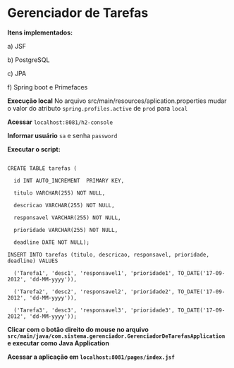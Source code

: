 # Gerenciador de Tarefas

**Itens implementados:**

a) JSF

b) PostgreSQL

c) JPA

f) Spring boot e Primefaces

**Execução local**
No arquivo src/main/resources/aplication.properties mudar o valor do atributo ``spring.profiles.active`` de ``prod`` para ``local``

**Acessar** ``localhost:8081/h2-console``

**Informar usuário** ``sa`` e senha ``password``

**Executar o script:**

``` DROP TABLE IF EXISTS tarefas;

CREATE TABLE tarefas (

  id INT AUTO_INCREMENT  PRIMARY KEY,
  
  titulo VARCHAR(255) NOT NULL,
  
  descricao VARCHAR(255) NOT NULL,
  
  responsavel VARCHAR(255) NOT NULL,
  
  prioridade VARCHAR(255) NOT NULL,
  
  deadline DATE NOT NULL);
  
INSERT INTO tarefas (titulo, descricao, responsavel, prioridade, deadline) VALUES

  ('Tarefa1', 'desc1', 'responsavel1', 'prioridade1', TO_DATE('17-09-2012', 'dd-MM-yyyy')),
  
  ('Tarefa2', 'desc2', 'responsavel2', 'prioridade2', TO_DATE('17-09-2012', 'dd-MM-yyyy')),
  
  ('Tarefa3', 'desc3', 'responsavel3', 'prioridade3', TO_DATE('17-09-2012', 'dd-MM-yyyy')); 
  ``` 
  
  
**Clicar com o botão direito do mouse no arquivo ``src/main/java/com.sistema.gerenciador.GerenciadorDeTarefasApplication`` e executar como Java Application**

**Acessar a aplicação em ``localhost:8081/pages/index.jsf``**
